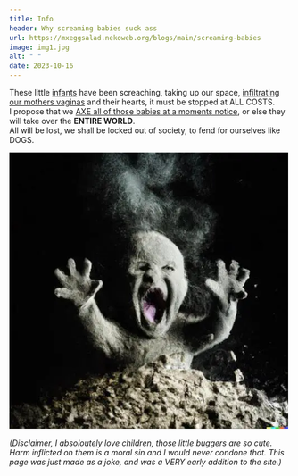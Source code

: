 ```yaml
---
title: Info
header: Why screaming babies suck ass
url: https://mxeggsalad.nekoweb.org/blogs/main/screaming-babies
image: img1.jpg
alt: " "
date: 2023-10-16
---
```

These little [infants](https://en.wikipedia.org/wiki/Infant "disgusting little thing") have been screaching, taking up our space, [infiltrating our mothers vaginas](https://en.wikipedia.org/wiki/Human_sexual_activity "GAH. HORRIFYING") and their hearts, it must be stopped at ALL COSTS.  
I propose that we [AXE all of those babies at a moments notice](https://en.wikipedia.org/wiki/Abortion "the only way."), or else they will take over the **ENTIRE WORLD**.  
All will be lost, we shall be locked out of society, to fend for ourselves like DOGS.


<img src="img1.jpg" title="screaming baby covered in ash. arms raised and mouth agape.">

*(Disclaimer, I absoloutely love children, those little buggers are so cute.
Harm inflicted on them is a moral sin and I would never condone that.
This page was just made as a joke, and was a VERY early addition to the site.)*